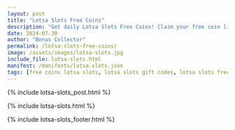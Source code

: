 ```yaml
---
layout: post
title: "Lotsa Slots Free Coins"
description: "Get daily Lotsa Slots Free Coins! Claim your free coin links and enjoy endless casino fun – updated daily for all players."
date: 2024-07-30
author: "Bonus Collector"
permalink: /lotsa-slots-free-coins/
image: /assets/images/lotsa-slots.jpg
include_file: lotsa-slots.html
manifest: /manifests/lotsa-slots.json
tags: [free coins lotsa slots, lotsa slots gift codes, lotsa slots free chips]
---
```


{% include lotsa-slots_post.html %}

{% include lotsa-slots.html %}

{% include lotsa-slots_footer.html %}
